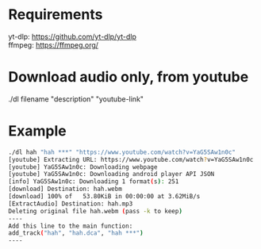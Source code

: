 # Requirements
yt-dlp: https://github.com/yt-dlp/yt-dlp  
ffmpeg: https://ffmpeg.org/

# Download audio only, from youtube
./dl filename "description" "youtube-link"

# Example

```bash
./dl hah "hah ***" "https://www.youtube.com/watch?v=YaG5SAw1n0c"
[youtube] Extracting URL: https://www.youtube.com/watch?v=YaG5SAw1n0c
[youtube] YaG5SAw1n0c: Downloading webpage
[youtube] YaG5SAw1n0c: Downloading android player API JSON
[info] YaG5SAw1n0c: Downloading 1 format(s): 251
[download] Destination: hah.webm
[download] 100% of   53.80KiB in 00:00:00 at 3.62MiB/s
[ExtractAudio] Destination: hah.mp3
Deleting original file hah.webm (pass -k to keep)
----
Add this line to the main function:
add_track("hah", "hah.dca", "hah ***")
----
```
